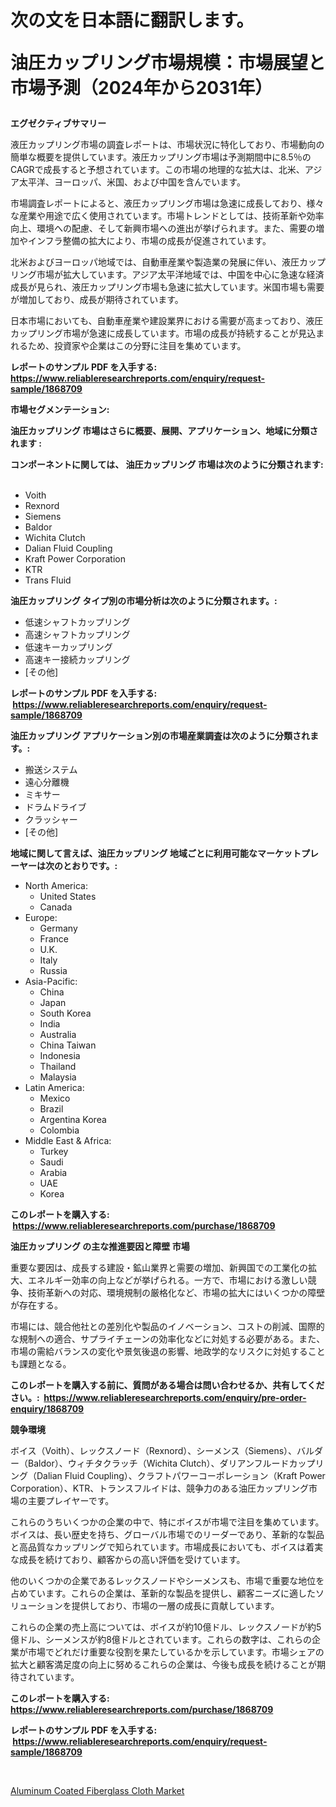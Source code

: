 <p><h1>次の文を日本語に翻訳します。

油圧カップリング市場規模：市場展望と市場予測（2024年から2031年）</h1></p><p><strong>エグゼクティブサマリー</strong></p>
<p><p>液圧カップリング市場の調査レポートは、市場状況に特化しており、市場動向の簡単な概要を提供しています。液圧カップリング市場は予測期間中に8.5％のCAGRで成長すると予想されています。この市場の地理的な拡大は、北米、アジア太平洋、ヨーロッパ、米国、および中国を含んでいます。</p><p>市場調査レポートによると、液圧カップリング市場は急速に成長しており、様々な産業や用途で広く使用されています。市場トレンドとしては、技術革新や効率向上、環境への配慮、そして新興市場への進出が挙げられます。また、需要の増加やインフラ整備の拡大により、市場の成長が促進されています。</p><p>北米およびヨーロッパ地域では、自動車産業や製造業の発展に伴い、液圧カップリング市場が拡大しています。アジア太平洋地域では、中国を中心に急速な経済成長が見られ、液圧カップリング市場も急速に拡大しています。米国市場も需要が増加しており、成長が期待されています。</p><p>日本市場においても、自動車産業や建設業界における需要が高まっており、液圧カップリング市場が急速に成長しています。市場の成長が持続することが見込まれるため、投資家や企業はこの分野に注目を集めています。</p></p>
<p><strong>レポートのサンプル PDF を入手する: <a href="https://www.reliableresearchreports.com/enquiry/request-sample/1868709">https://www.reliableresearchreports.com/enquiry/request-sample/1868709</a></strong></p>
<p><strong>市場セグメンテーション:</strong></p>
<p><strong> 油圧カップリング 市場はさらに概要、展開、アプリケーション、地域に分類されます :</strong></p>
<p><strong>コンポーネントに関しては、 油圧カップリング 市場は次のように分類されます: &nbsp;</strong></p>
<p><ul><li>Voith</li><li>Rexnord</li><li>Siemens</li><li>Baldor</li><li>Wichita Clutch</li><li>Dalian Fluid Coupling</li><li>Kraft Power Corporation</li><li>KTR</li><li>Trans Fluid</li></ul></p>
<p><strong> 油圧カップリング タイプ別の市場分析は次のように分類されます。:</strong></p>
<p><ul><li>低速シャフトカップリング</li><li>高速シャフトカップリング</li><li>低速キーカップリング</li><li>高速キー接続カップリング</li><li>[その他]</li></ul></p>
<p><strong>レポートのサンプル PDF を入手する: &nbsp;<a href="https://www.reliableresearchreports.com/enquiry/request-sample/1868709">https://www.reliableresearchreports.com/enquiry/request-sample/1868709</a></strong></p>
<p><strong> 油圧カップリング アプリケーション別の市場産業調査は次のように分類されます。:</strong></p>
<p><ul><li>搬送システム</li><li>遠心分離機</li><li>ミキサー</li><li>ドラムドライブ</li><li>クラッシャー</li><li>[その他]</li></ul></p>
<p><strong>地域に関して言えば、油圧カップリング 地域ごとに利用可能なマーケットプレーヤーは次のとおりです。:</strong></p>
<p><ul>
    <li>
        North America:
        <ul>
            <li>United States</li>
            <li>Canada</li>
        </ul>
    </li>
    <li>
        Europe:
        <ul>
            <li>Germany</li>
            <li>France</li>
            <li>U.K.</li>
            <li>Italy</li>
            <li>Russia</li>
        </ul>
    </li>
    <li>
        Asia-Pacific:
        <ul>
            <li>China</li>
            <li>Japan</li>
            <li>South Korea</li>
            <li>India</li>
            <li>Australia</li>
            <li>China Taiwan</li>
            <li>Indonesia</li>
            <li>Thailand</li>
            <li>Malaysia</li>
        </ul>
    </li>
    <li>
        Latin America:
        <ul>
            <li>Mexico</li>
            <li>Brazil</li>
            <li>Argentina Korea</li>
            <li>Colombia</li>
        </ul>
    </li>
    <li>
        Middle East & Africa:
        <ul>
            <li>Turkey</li>
            <li>Saudi</li>
            <li>Arabia</li>
            <li>UAE</li>
            <li>Korea</li>
        </ul>
    </li>
    </ul></p>
<p><strong>このレポートを購入する: &nbsp;<a href="https://www.reliableresearchreports.com/purchase/1868709">https://www.reliableresearchreports.com/purchase/1868709</a></strong></p>
<p><strong>油圧カップリング の主な推進要因と障壁 市場</strong></p>
<p><p>重要な要因は、成長する建設・鉱山業界と需要の増加、新興国での工業化の拡大、エネルギー効率の向上などが挙げられる。一方で、市場における激しい競争、技術革新への対応、環境規制の厳格化など、市場の拡大にはいくつかの障壁が存在する。</p><p>市場には、競合他社との差別化や製品のイノベーション、コストの削減、国際的な規制への適合、サプライチェーンの効率化などに対処する必要がある。また、市場の需給バランスの変化や景気後退の影響、地政学的なリスクに対処することも課題となる。</p></p>
<p><strong>このレポートを購入する前に、質問がある場合は問い合わせるか、共有してください。:&nbsp; <a href="https://www.reliableresearchreports.com/enquiry/pre-order-enquiry/1868709">https://www.reliableresearchreports.com/enquiry/pre-order-enquiry/1868709</a></strong></p>
<p><strong>競争環境</strong></p>
<p><p>ボイス（Voith）、レックスノード（Rexnord）、シーメンス（Siemens）、バルダー（Baldor）、ウィチタクラッチ（Wichita Clutch）、ダリアンフルードカップリング（Dalian Fluid Coupling）、クラフトパワーコーポレーション（Kraft Power Corporation）、KTR、トランスフルイドは、競争力のある油圧カップリング市場の主要プレイヤーです。</p><p>これらのうちいくつかの企業の中で、特にボイスが市場で注目を集めています。ボイスは、長い歴史を持ち、グローバル市場でのリーダーであり、革新的な製品と高品質なカップリングで知られています。市場成長においても、ボイスは着実な成長を続けており、顧客からの高い評価を受けています。</p><p>他のいくつかの企業であるレックスノードやシーメンスも、市場で重要な地位を占めています。これらの企業は、革新的な製品を提供し、顧客ニーズに適したソリューションを提供しており、市場の一層の成長に貢献しています。</p><p>これらの企業の売上高については、ボイスが約10億ドル、レックスノードが約5億ドル、シーメンスが約8億ドルとされています。これらの数字は、これらの企業が市場でどれだけ重要な役割を果たしているかを示しています。市場シェアの拡大と顧客満足度の向上に努めるこれらの企業は、今後も成長を続けることが期待されています。</p></p>
<p><strong>このレポートを購入する: &nbsp; <a href="https://www.reliableresearchreports.com/purchase/1868709">https://www.reliableresearchreports.com/purchase/1868709</a></strong></p>
<p><strong>レポートのサンプル PDF を入手する: &nbsp;<a href="https://www.reliableresearchreports.com/enquiry/request-sample/1868709">https://www.reliableresearchreports.com/enquiry/request-sample/1868709</a></strong><strong></strong></p>
<p>&nbsp;</p>
<p><p><a href="https://github.com/Sarissaschmalingtr6fz2739/Market-Research-Report-List-1/blob/main/aluminum-coated-fiberglass-cloth-market.md">Aluminum Coated Fiberglass Cloth Market</a></p></p>